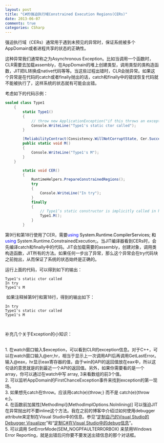 ```yaml
---
layout: post
title: "C#的强迫执行域Constrained Execution Regions(CERs)"
date: 2013-06-07
comments: true
categories: CSharp
---
```

<p>强迫执行域（CERs）通常用于遇到未预见的异常时，保证系统被多个AppDomain或者进程共享的状态的正确性。</p>
<p>这种异常我们通常称之为Asynchronous Exception。比如当调用一个函数时，CLR需要去加载assembly，在AppDomain的堆上创建类型，调用类型的类构造函数，JIT把IL转换成native代码等等。当这些过程出错时，CLR会抛异常。如果这个异常是在代码的catch或者finally抛出的话，catch和finally中的错误恢复代码就不能被执行了，这样系统的状态就有可能会出错。</p>
<p>考虑如下的代码示例：</p>


```c#
sealed class Type1
    {
        static Type1()
        {
            // throw new ApplicationException("if this throws an exception, M won’t get called");
            Console.WriteLine("Type1's static ctor called");
        }

        [ReliabilityContract(Consistency.WillNotCorruptState, Cer.Success)]
        public static void M()
        {
            Console.WriteLine("Type1's M");
        }
    }

        static void CER()
        {
            RuntimeHelpers.PrepareConstrainedRegions();
            try
            {
                Console.WriteLine("In try");
            }
            finally
            {
                // Type1’s static constructor is implicitly called in here
                Type1.M();
            }
        }
```

<p>第9行和第18行使用了CER，需要<span style="color: #0000ff;">using</span><span style="color: #000000;"> System.Runtime.CompilerServices; 和</span><span style="color: #0000ff;">using</span> System.Runtime.ConstrainedExecution;。当JIT编译器看到CERs时，会先编译catch和finally中的代码。JIT会加载需要的assembly，创建对象，调用类构造函数，JIT所有的方法。如果任何一步出了异常，那么这个异常会在try代码块之前抛出，从而保证了系统的状态始终是正确的。<span style="color: blue;"><br /></span></p>
<p>运行上面的代码，可以得到如下的输出：</p>

```
Type1's static ctor called
In try
Type1's M
```
<p>&nbsp;如果注释掉第9行和第18行，得到的输出如下：</p>

```
In try
Type1's static ctor called
Type1's M
```
<p>&nbsp;</p>
<p>补充几个关于Exception的小知识：</p>
<p><br />1. 在watch窗口输入$exception，可以看到CLR的exception信息。对于C++，可以在watch窗口输入@err,hr，相当于显示上一次调用API后再调用GetLastError。输入@eax，hr显示eax寄存器的值，由于win的API的返回值放在eax中，所以这句话的意思就是的到最近一个API的返回值。另外，如果你需要看的是一个array，你可以通过在watch中写 array, 3来看数组的前3个值。<br />2. 可以监听AppDomain的FirstChanceException事件来找到exception的第一现场。<br />3. 如果想先catch在throw。应该用catch(e){throw;} 而不是 catch(e){throw e;}。<br />4. 在函数前加属性[MethodImpl](MethodImplOptions.NoInlining)] 可以强迫JIT在异常抛出时不要inline这个方法。我在之前的博客中介绍过如何使用debugger attribute来定制在Visual Studio中的信息。参见&ldquo;<a href="http://www.cnblogs.com/fresky/archive/2012/07/16/2593299.html">定制自己的Visual Studio的Debugger Visualizer</a>&rdquo;和&ldquo;<a href="http://www.cnblogs.com/fresky/articles/2133378.html">定制C#在Visual Studio中的debug信息</a>&rdquo;。<br />5. 可以调用 SetErrorMode(SEM_NOGPFAULTERRORBOX) 来禁用Windows Error Reporting，就是出错后问你要不要发送出错信息的那个对话框。</p>